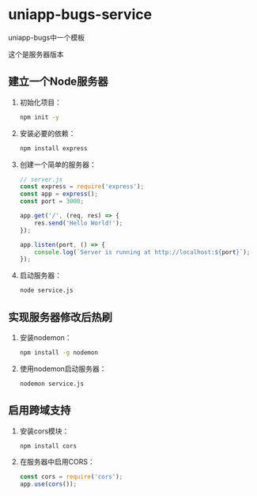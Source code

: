 # uniapp-bugs-service
uniapp-bugs中一个模板

这个是服务器版本

## 建立一个Node服务器

1. 初始化项目：
    ```bash
    npm init -y
    ```

2. 安装必要的依赖：
    ```bash
    npm install express
    ```

3. 创建一个简单的服务器：
    ```javascript
    // server.js
    const express = require('express');
    const app = express();
    const port = 3000;

    app.get('/', (req, res) => {
        res.send('Hello World!');
    });

    app.listen(port, () => {
        console.log(`Server is running at http://localhost:${port}`);
    });
    ```

4. 启动服务器：
    ```bash
    node service.js
    ```

## 实现服务器修改后热刷

1. 安装nodemon：
    ```bash
    npm install -g nodemon
    ```

2. 使用nodemon启动服务器：
    ```bash
    nodemon service.js
    ```

## 启用跨域支持

1. 安装cors模块：
    ```bash
    npm install cors
    ```

2. 在服务器中启用CORS：
    ```javascript
    const cors = require('cors');
    app.use(cors());
    ```

